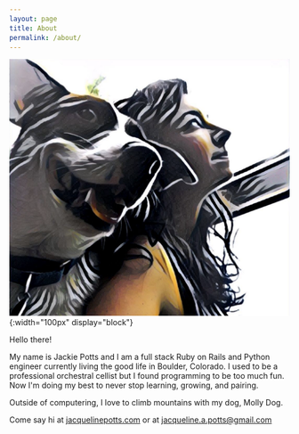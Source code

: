 ```yaml
---
layout: page
title: About
permalink: /about/
---
```


![image](/assets/molly_and_me.png){:width="100px" display="block"}

Hello there!

My name is Jackie Potts and I am a full stack Ruby on Rails and Python engineer currently living the good life in Boulder, Colorado. I used to be a professional orchestral cellist but I found programming to be too much fun. Now I'm doing my best to never stop learning, growing, and pairing.

Outside of computering, I love to climb mountains with my dog, Molly Dog.


Come say hi at [jacquelinepotts.com](http://jacquelinepotts.com/) or at [jacqueline.a.potts@gmail.com](mailto:jacqueline.a.potts@gmail.com)
